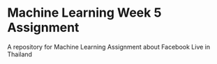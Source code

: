 # Machine Learning Week 5 Assignment

A repository for Machine Learning Assignment about Facebook Live in Thailand
